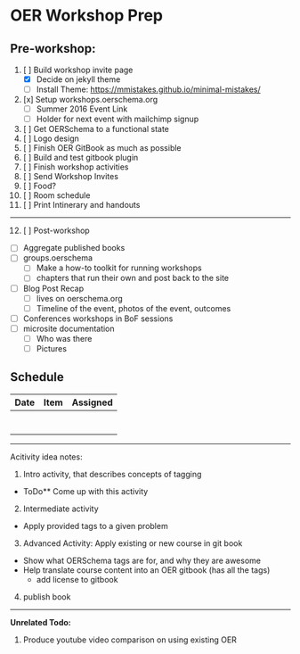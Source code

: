 # OER Workshop Prep

## Pre-workshop:

1. [ ] Build workshop invite page
   - [x] Decide on jekyll theme
   - [ ] Install Theme: https://mmistakes.github.io/minimal-mistakes/
2. [x] Setup workshops.oerschema.org
   - [ ] Summer 2016 Event Link
   - [ ] Holder for next event with mailchimp signup
3. [ ] Get OERSchema to a functional state
4. [ ] Logo design
5. [ ] Finish OER GitBook as much as possible
6. [ ] Build and test gitbook plugin
7. [ ] Finish workshop activities
8. [ ] Send Workshop Invites
9. [ ] Food?
10. [ ] Room schedule
11. [ ] Print Intinerary and handouts

---

12. [ ] Post-workshop
  - [ ] Aggregate published books 
  - [ ] groups.oerschema
    - [ ] Make a how-to toolkit for running workshops
    - [ ] chapters that run their own and post back to the site
  - [ ] Blog Post Recap
    - [ ] lives on oerschema.org
    - [ ] Timeline of the event, photos of the event, outcomes
  - [ ] Conferences workshops in BoF sessions
  - [ ] microsite documentation
     - [ ] Who was there
     - [ ] Pictures

## Schedule

| Date | Item | Assigned |
|------|------|----------|
|      |      |          |
|      |      |          |
|      |      |          |
|      |      |          |
|      |      |          |
|      |      |          |
|      |      |          |

---

Acitivity idea notes:

1. Intro activity, that describes concepts of tagging
  - ToDo** Come up with this activity
2. Intermediate activity
  - Apply provided tags to a given problem
3. Advanced Activity: Apply existing or new course in git book
  - Show what OERSchema tags are for, and why they are awesome
  - Help translate course content into an OER gitbook (has all the tags)
    - add license to gitbook
4. publish book

---

**Unrelated Todo:**

1. Produce youtube video comparison on using existing OER
